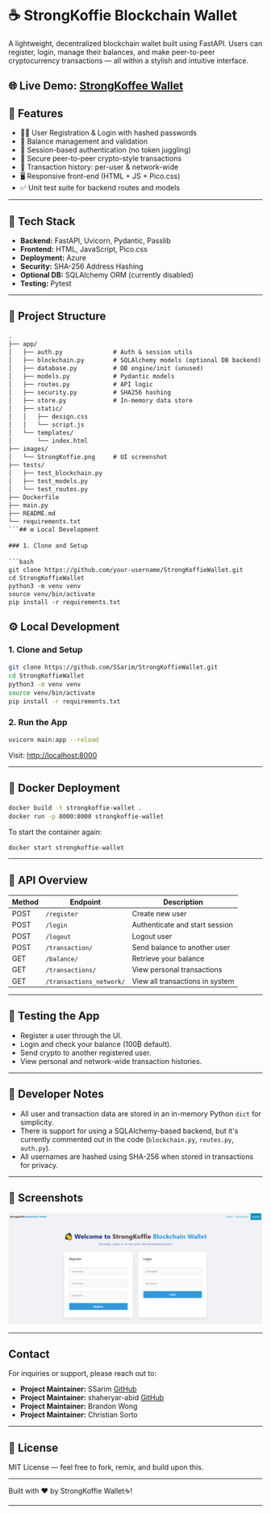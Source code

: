 # ☕ StrongKoffie Blockchain Wallet

A lightweight, decentralized blockchain wallet built using FastAPI. Users can register, login, manage their balances, and make peer-to-peer cryptocurrency transactions — all within a stylish and intuitive interface.

🌐 Live Demo: [StrongKoffee Wallet](https://blockchainwallet-ece5ghd7gvc7gpec.canadaeast-01.azurewebsites.net/)
---

## 🚀 Features

- 🧑‍💻 User Registration & Login with hashed passwords
- 💼 Balance management and validation
- 🔐 Session-based authentication (no token juggling)
- 💸 Secure peer-to-peer crypto-style transactions
- 🧾 Transaction history: per-user & network-wide
- 🖥️ Responsive front-end (HTML + JS + Pico.css)
- ✅ Unit test suite for backend routes and models

---

## 🧰 Tech Stack

- **Backend:** FastAPI, Uvicorn, Pydantic, Passlib
- **Frontend:** HTML, JavaScript, Pico.css
- **Deployment:** Azure
- **Security:** SHA-256 Address Hashing
- **Optional DB:** SQLAlchemy ORM (currently disabled)
- **Testing:** Pytest

---
## 📁 Project Structure

```
.
├── app/
│   ├── auth.py              # Auth & session utils
│   ├── blockchain.py        # SQLAlchemy models (optional DB backend)
│   ├── database.py          # DB engine/init (unused)
│   ├── models.py            # Pydantic models
│   ├── routes.py            # API logic
│   ├── security.py          # SHA256 hashing
│   ├── store.py             # In-memory data store
│   ├── static/
│   │   ├── design.css
│   │   └── script.js
│   └── templates/
│       └── index.html
├── images/
│   └── StrongKoffie.png     # UI screenshot
├── tests/
│   ├── test_blockchain.py
│   ├── test_models.py
│   └── test_routes.py
├── Dockerfile
├── main.py
├── README.md
└── requirements.txt
```## ⚙️ Local Development

### 1. Clone and Setup

```bash
git clone https://github.com/your-username/StrongKoffieWallet.git
cd StrongKoffieWallet
python3 -m venv venv
source venv/bin/activate
pip install -r requirements.txt
```

## ⚙️ Local Development

### 1. Clone and Setup

```bash
git clone https://github.com/SSarim/StrongKoffieWallet.git
cd StrongKoffieWallet
python3 -m venv venv
source venv/bin/activate
pip install -r requirements.txt
```

### 2. Run the App

```bash
uvicorn main:app --reload
```

Visit: [http://localhost:8000](http://localhost:8000)

---

## 🐳 Docker Deployment

```bash
docker build -t strongkoffie-wallet .
docker run -p 8000:8000 strongkoffie-wallet
```

To start the container again:

```bash
docker start strongkoffie-wallet
```

---

## 🔧 API Overview

| Method | Endpoint                  | Description                          |
|--------|---------------------------|--------------------------------------|
| POST   | `/register`               | Create new user                      |
| POST   | `/login`                  | Authenticate and start session       |
| POST   | `/logout`                 | Logout user                          |
| POST   | `/transaction/`           | Send balance to another user         |
| GET    | `/balance/`               | Retrieve your balance                |
| GET    | `/transactions/`          | View personal transactions           |
| GET    | `/transactions_network/`  | View all transactions in system      |

---

## 🧪 Testing the App

- Register a user through the UI.
- Login and check your balance (100₿ default).
- Send crypto to another registered user.
- View personal and network-wide transaction histories.

---

## 🧠 Developer Notes

- All user and transaction data are stored in an in-memory Python `dict` for simplicity.
- There is support for using a SQLAlchemy-based backend, but it's currently commented out in the code (`blockchain.py`, `routes.py`, `auth.py`).
- All usernames are hashed using SHA-256 when stored in transactions for privacy.

---

## 📸 Screenshots

![StrongKoffie Wallet UI](/images/StrongKoffie.png)

---
## Contact
For inquiries or support, please reach out to:
- **Project Maintainer:**  SSarim
  [GitHub](https://github.com/SSarim)
- **Project Maintainer:**  shaheryar-abid 
  [GitHub](https://github.com/shaheryar-abid)
- **Project Maintainer:**  Brandon Wong
- **Project Maintainer:**  Christian Sorto
---
## 📃 License

MIT License — feel free to fork, remix, and build upon this.

---

Built with ❤️ by StrongKoffie Wallet☕!

---


